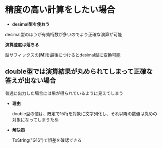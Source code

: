 # 精度の高い計算をしたい場合

- **desimal型を使おう**

desimal型のほうが有効桁数が多いのでより正確な演算が可能

**演算速度は落ちる**

型サフィックスの[**M**]を最後につけるとdesimal型に変換可能

## double型では演算結果が丸められてしまって正確な答えが出ない場合

普通に出力した場合には果が得られているように見えてしまう

- **理由**

  double型の値は、既定で15桁を対象に文字列化し、それ以降の数値は丸めの対象になってしまうため

- **解決策**

  ToString("G16")で誤差を確認できる
  
